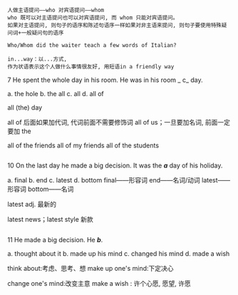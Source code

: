 ```
人做主语提问——who 对宾语提问——whom
who 既可以对主语提问也可以对宾语提问, 而 whom 只能对宾语提问。
如果对主语提问, 则句子的语序和陈述句语序一样如果对非主语来提问, 则句子要使用特殊疑问词+一般疑问句的语序

Who/Whom did the waiter teach a few words of Italian?
```
```
in...way：以...方式, 
作为状语表示这个人做什么事情很友好, 用短语in a friendly way

```

7 He spent the whole day in his room. He was in his room _ c_ day.

a. the hole b. the all c. all d. all of

all (the) day

all of 后面如果加代词, 代词前面不需要修饰词 all of us；一旦要加名词, 前面一定要加 the

all of the friends all of my friends all of the students

```

```

10 On the last day he made a big decision. It was the ___a___ day of his holiday.

a. final b. end c. latest d. bottom
final——形容词 end——名词/动词 latest——形容词 bottom——名词

latest adj. 最新的

latest news；latest style 新款

```

```

11 He made a big decision. He ___b___.

a. thought about it b. made up his mind c. changed his mind d. made a wish

think about:考虑、思考、想 make up one's mind:下定决心

change one's mind:改变主意 make a wish : 许个心愿, 愿望, 许愿

```